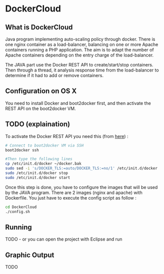 # DockerCloud

## What is DockerCloud
Java program implementing auto-scaling policy through docker. There is one nginx container as a load-balancer, balancing on one or more Apache containers running a PHP application. 
The aim is to adapt the number of Apache containers depending on the entry charge of the load-balancer.

The JAVA part use the Docker REST API to create/start/stop containers. Then through a thread, it analysis response time from the load-balancer to determine if it had to add or remove containers.



## Configuration on OS X

You need to install Docker and boot2docker first, and then activate the REST API on the boot2docker VM.

## TODO (explaination)

To activate the Docker REST API you need this (from [here]("http://stackoverflow.com/questions/26824230/enabling-remote-api-in-docker-on-mac-os-x-boot2docker")) :
```bash
# Connect to boot2docker VM via SSH
boot2docker ssh

#Then type the following lines
cp /etc/init.d/docker ~/docker.bak
sudo sed -i 's/DOCKER_TLS:=auto/DOCKER_TLS:=no/1' /etc/init.d/docker
sudo /etc/init.d/docker stop
sudo /etc/init.d/docker start
```

Once this step is done, you have to configure the images that will be used by the JAVA program. There are 2 images (nginx and apache) with Dockerfile.
You just have to execute the config script as follow :

```bash
cd DockerCloud
./config.sh
```

## Running
TODO - or you can open the project with Eclipse and run

## Graphic Output
TODO


